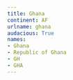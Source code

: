 ```yaml
---
title: Ghana
continent: AF
urlname: ghana
audacious: True
names:
- Ghana
- Republic of Ghana
- GH
- GHA
---
```

